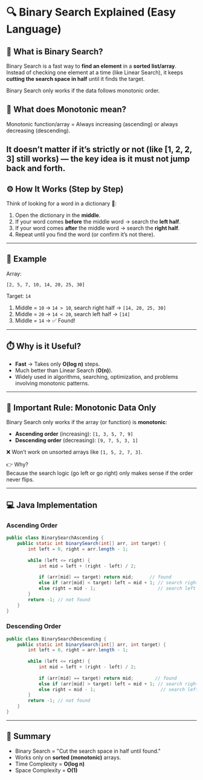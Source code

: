 # 🔍 Binary Search Explained (Easy Language)

## 📌 What is Binary Search?
Binary Search is a fast way to **find an element** in a **sorted list/array**.  
Instead of checking one element at a time (like Linear Search), it keeps **cutting the search space in half** until it finds the target.

Binary Search only works if the data follows monotonic order.

## 🔑 What does Monotonic mean?

Monotonic function/array = Always increasing (ascending) or always decreasing (descending).

It doesn’t matter if it’s strictly or not (like [1, 2, 2, 3] still works) — the key idea is it must not jump back and forth.
---

## ⚙️ How It Works (Step by Step)
Think of looking for a word in a dictionary 📖:

1. Open the dictionary in the **middle**.
2. If your word comes **before** the middle word → search the **left half**.
3. If your word comes **after** the middle word → search the **right half**.
4. Repeat until you find the word (or confirm it’s not there).

---

## 🧮 Example
Array:  
```
[2, 5, 7, 10, 14, 20, 25, 30]
```

Target: `14`

1. Middle = `10` → `14 > 10`, search right half → `[14, 20, 25, 30]`  
2. Middle = `20` → `14 < 20`, search left half → `[14]`  
3. Middle = `14` → ✅ Found!

---

## ⏱️ Why is it Useful?
- **Fast** → Takes only **O(log n)** steps.  
- Much better than Linear Search (**O(n)**).  
- Widely used in algorithms, searching, optimization, and problems involving monotonic patterns.

---

## 📖 Important Rule: Monotonic Data Only
Binary Search only works if the array (or function) is **monotonic**:
- **Ascending order** (increasing): `[1, 3, 5, 7, 9]`
- **Descending order** (decreasing): `[9, 7, 5, 3, 1]`

❌ Won’t work on unsorted arrays like `[1, 5, 2, 7, 3]`.

👉 Why?  
Because the search logic (go left or go right) only makes sense if the order never flips.

---

## 💻 Java Implementation

### Ascending Order
```java
public class BinarySearchAscending {
    public static int binarySearch(int[] arr, int target) {
        int left = 0, right = arr.length - 1;
        
        while (left <= right) {
            int mid = left + (right - left) / 2;
            
            if (arr[mid] == target) return mid;      // found
            else if (arr[mid] < target) left = mid + 1; // search right
            else right = mid - 1;                       // search left
        }
        return -1; // not found
    }
}
```

### Descending Order
```java
public class BinarySearchDescending {
    public static int binarySearch(int[] arr, int target) {
        int left = 0, right = arr.length - 1;
        
        while (left <= right) {
            int mid = left + (right - left) / 2;
            
            if (arr[mid] == target) return mid;        // found
            else if (arr[mid] > target) left = mid + 1; // search right
            else right = mid - 1;                        // search left
        }
        return -1; // not found
    }
}
```

---

## 📝 Summary
- Binary Search = "Cut the search space in half until found."  
- Works only on **sorted (monotonic)** arrays.  
- Time Complexity = **O(log n)**  
- Space Complexity = **O(1)**  
